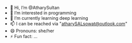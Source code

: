 - 👋 Hi, I’m @AtharySultan
- 👀 I’m interested in programming
- 🌱 I’m currently learning deep learning
- 📫 I can be reached via "atharySALsowat@outlook.com"
- 😄 Pronouns: she/her
- ⚡ Fun fact: ...

<!---
AtharySultan/AtharySultan is a ✨ special ✨ repository because its `README.md` (this file) appears on your GitHub profile.
You can click the Preview link to take a look at your changes.
--->
